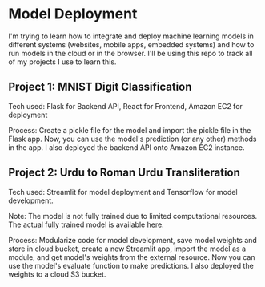 # Model Deployment
I'm trying to learn how to integrate and deploy machine learning models in different systems (websites, mobile apps, embedded systems) and how to run models in the cloud or in the browser. 
I'll be using this repo to track all of my projects I use to learn this.

## Project 1: MNIST Digit Classification 
Tech used: Flask for Backend API, React for Frontend, Amazon EC2 for deployment

Process: Create a pickle file for the model and import the pickle file in the Flask app. Now, you can use the model's prediction (or any other) methods in the app. I also deployed the backend API onto Amazon EC2 instance.


## Project 2: Urdu to Roman Urdu Transliteration
Tech used: Streamlit for model deployment and Tensorflow for model development.

Note: The model is not fully trained due to limited computational resources. The actual fully trained model is available [here](https://github.com/sumairijazhashmi/urdu-roman-transliterator).

Process: Modularize code for model development, save model weights and store in cloud bucket, create a new Streamlit app, import the model as a module, and get model's weights from the external resource. Now you can use the model's evaluate function to make predictions. I also deployed the weights to a cloud S3 bucket.

